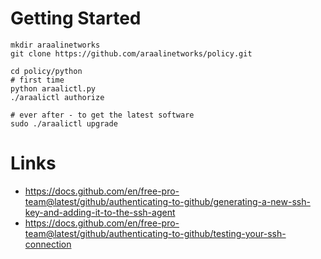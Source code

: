 # Getting Started
```
mkdir araalinetworks
git clone https://github.com/araalinetworks/policy.git

cd policy/python
# first time
python araalictl.py
./araalictl authorize

# ever after - to get the latest software
sudo ./araalictl upgrade
```
# Links
* https://docs.github.com/en/free-pro-team@latest/github/authenticating-to-github/generating-a-new-ssh-key-and-adding-it-to-the-ssh-agent
* https://docs.github.com/en/free-pro-team@latest/github/authenticating-to-github/testing-your-ssh-connection
